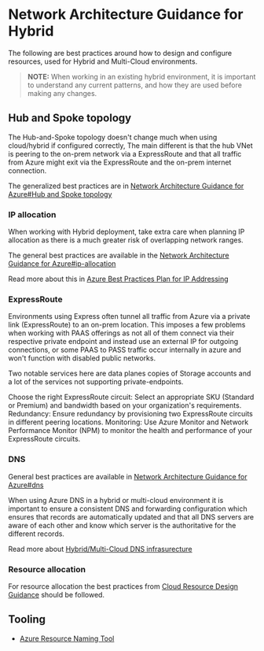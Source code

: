 # Network Architecture Guidance for Hybrid

The following are best practices around how to design and configure resources, used for Hybrid and Multi-Cloud environments.

> **NOTE:** When working in an existing hybrid environment, it is important to understand any current patterns, and how they are used before making any changes.

## Hub and Spoke topology

The Hub-and-Spoke topology doesn't change much when using cloud/hybrid if configured correctly, The main different is that the hub VNet is peering to the on-prem network via a ExpressRoute and that all traffic from Azure might exit via the ExpressRoute and the on-prem internet connection.

The generalized best practices are in  [Network Architecture Guidance for Azure#Hub and Spoke topology](../network-architecture-guidance-for-azure/readme.md#hub-and-spoke-topology)

### IP allocation

When working with Hybrid deployment, take extra care when planning IP allocation as there is a much greater risk of overlapping network ranges.

The general best practices are available in the [Network Architecture Guidance for Azure#ip-allocation](../network-architecture-guidance-for-azure/readme.md#ip-allocation)

Read more about this in [Azure Best Practices Plan for IP Addressing](https://learn.microsoft.com/en-us/azure/cloud-adoption-framework/ready/azure-best-practices/plan-for-ip-addressing)

### ExpressRoute

Environments using Express often tunnel all traffic from Azure via a private link (ExpressRoute) to an on-prem location. This imposes a few problems when working with PAAS offerings as not all of them connect via their respective private endpoint and instead use an external IP for outgoing connections, or some PAAS to PASS traffic occur internally in azure and won't function with disabled public networks.

Two notable services here are data planes copies of Storage accounts and a lot of the services not supporting private-endpoints.

Choose the right ExpressRoute circuit: Select an appropriate SKU (Standard or Premium) and bandwidth based on your organization's requirements.
Redundancy: Ensure redundancy by provisioning two ExpressRoute circuits in different peering locations.
Monitoring: Use Azure Monitor and Network Performance Monitor (NPM) to monitor the health and performance of your ExpressRoute circuits.

### DNS

General best practices are available in [Network Architecture Guidance for Azure#dns](../network-architecture-guidance-for-azure/readme.md#dns)

When using Azure DNS in a hybrid or multi-cloud environment it is important to ensure a consistent DNS and forwarding configuration which ensures that records are automatically updated and that all DNS servers are aware of each other and know which server is the authoritative for the different records.

Read more about [Hybrid/Multi-Cloud DNS infrasurecture](https://learn.microsoft.com/en-us/azure/architecture/hybrid/hybrid-dns-infra)

### Resource allocation

For resource allocation the best practices from [Cloud Resource Design Guidance](../cloud-resource-design-guidance/README.md) should be followed.

## Tooling

* [Azure Resource Naming Tool](https://github.com/microsoft/CloudAdoptionFramework/tree/master/ready/AzNamingTool)

